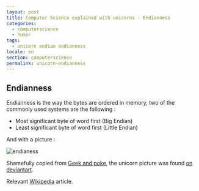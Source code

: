 ```yaml
---
layout: post
title: Computer Science explained with unicorns - Endianness
categories:
  - computerscience
  - humor
tags:
  - unicorn endian endianness
locale: en
section: computerscience
permalink: unicorn-endianness
---
```

<h2>Endianness</h2>
<p>Endianness is the way the bytes are ordered in memory, two of the commonly used systems are the following :
<ul>
<li>Most significant byte of word first (Big Endian)</li>
<li>Least significant byte of word first (Little Endian)</li>
</ul>
</p>

<p>And with a picture :</p>

<p class="text-center">
<img alt="endianess" src="http://www.philippevirouleau.fr/wp-content/uploads/2014/02/endianess-450x1024.png" />
</p>
<p>
Shamefully copied from <a href="http://geekandpoke.typepad.com/geekandpoke/2011/09/simply-explained-1.html" target="_blank">Geek and poke</a>, the unicorn picture was found <a href="http://aviluff.deviantart.com/art/Vector-Unicorn-200925629" target="_blank">on deviantart</a>.
</p>
<p>
Relevant <a href="http://en.wikipedia.org/wiki/Endianness" target="_blank">Wikipedia</a> article.
</p>
